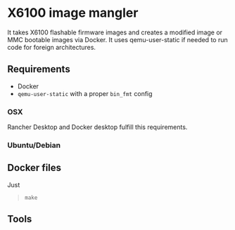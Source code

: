 # X6100 image mangler

It takes X6100 flashable firmware images and creates a modified image or MMC bootable images via Docker.
It uses qemu-user-static if needed to run code for foreign architectures.

## Requirements
 * Docker
 * `qemu-user-static` with a proper `bin_fmt` config

### OSX
Rancher Desktop and Docker desktop fulfill this requirements.

### Ubuntu/Debian

## Docker files

Just
>     make

## Tools


